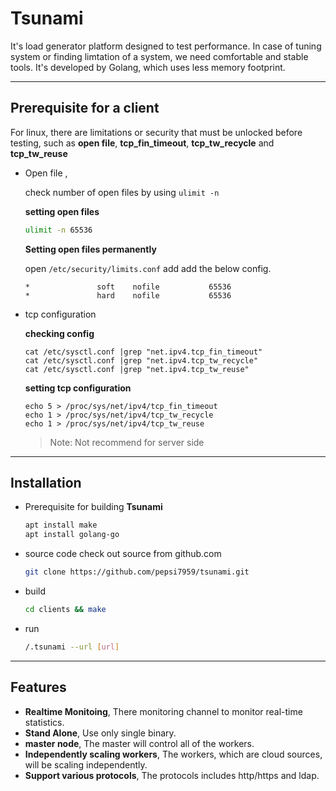 # Tsunami
It's load generator platform designed to test performance. In case of tuning system or finding limtation of a system, we need comfortable and stable tools. It's developed by Golang, which uses less memory footprint.

----

## Prerequisite for a client

  For linux, there are limitations or security that must be unlocked before testing, such as __open file__, __tcp_fin_timeout__, __tcp_tw_recycle__ and __tcp_tw_reuse__
  
  - Open file , 
  
    check number of open files by using `ulimit -n`
    
    
    __setting open files__
    
    ```bash
    ulimit -n 65536
    ```
    
    __Setting open files permanently__
    
    open `/etc/security/limits.conf` add add the below config.
    
    ```vim
    *               soft    nofile           65536
    *               hard    nofile           65536
    ```
    
  - tcp configuration
    
    __checking config__
    
    ```shell
    cat /etc/sysctl.conf |grep "net.ipv4.tcp_fin_timeout"
    cat /etc/sysctl.conf |grep "net.ipv4.tcp_tw_recycle"
    cat /etc/sysctl.conf |grep "net.ipv4.tcp_tw_reuse"
    ```
    
    __setting tcp configuration__
    
    ```
    echo 5 > /proc/sys/net/ipv4/tcp_fin_timeout
    echo 1 > /proc/sys/net/ipv4/tcp_tw_recycle
    echo 1 > /proc/sys/net/ipv4/tcp_tw_reuse
    ```
    
    > Note: Not recommend for server side

----

## Installation

  - Prerequisite for building __Tsunami__

    ```bash
    apt install make
    apt install golang-go
    ```
    
  - source code
    check out source from github.com
    ```bash
    git clone https://github.com/pepsi7959/tsunami.git
    ```
  
  - build
    ```bash
    cd clients && make
    ```
  
  - run
    ```bash
    /.tsunami --url [url]
    ```
   
----

## Features
  - **Realtime Monitoing**, There monitoring channel to monitor real-time statistics.
  - **Stand Alone**, Use only single binary.
  - **master node**, The master will control all of the workers.
  - **Independently scaling workers**, The workers, which are cloud sources, will be scaling independently.
  - **Support various protocols**, The protocols includes http/https and ldap.
